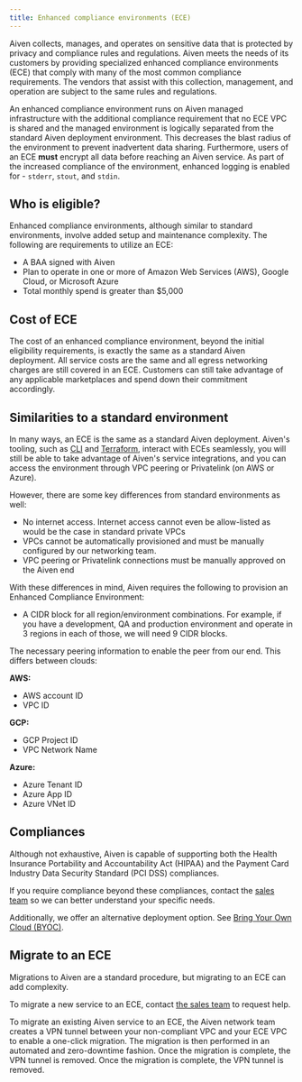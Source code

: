 ```yaml
---
title: Enhanced compliance environments (ECE)
---
```


Aiven collects, manages, and operates on sensitive data that is protected by privacy and compliance rules and regulations. Aiven meets the needs of its customers by providing specialized enhanced compliance environments (ECE) that comply with many of the most common compliance requirements.
The vendors that assist with this collection, management, and operation are subject to the same rules and regulations.

An enhanced compliance environment runs on Aiven managed
infrastructure with the additional compliance requirement that no ECE
VPC is shared and the managed environment is logically separated from
the standard Aiven deployment environment. This decreases the blast
radius of the environment to prevent inadvertent data sharing.
Furthermore, users of an ECE **must** encrypt all data before reaching
an Aiven service. As part of the increased compliance of the
environment, enhanced logging is enabled for - `stderr`, `stout`, and
`stdin`.

## Who is eligible?

Enhanced compliance environments, although similar to standard
environments, involve added setup and maintenance complexity. The
following are requirements to utilize an ECE:

-   A BAA signed with Aiven
-   Plan to operate in one or more of Amazon Web Services (AWS), Google
    Cloud, or Microsoft Azure
-   Total monthly spend is greater than \$5,000

## Cost of ECE

The cost of an enhanced compliance environment, beyond the initial
eligibility requirements, is exactly the same as a standard Aiven
deployment. All service costs are the same and all egress networking
charges are still covered in an ECE. Customers can still take advantage
of any applicable marketplaces and spend down their commitment
accordingly.

## Similarities to a standard environment

In many ways, an ECE is the same as a standard Aiven deployment.
Aiven's tooling, such as [CLI](/docs/tools/cli) and [Terraform](/docs/tools/terraform),
interact with ECEs seamlessly, you will still be able to take advantage of Aiven's
service integrations, and you can access the environment
through VPC peering or Privatelink (on AWS or Azure).

However, there are some key differences from standard environments as
well:

- No internet access. Internet access cannot even be allow-listed as
  would be the case in standard private VPCs
- VPCs cannot be automatically provisioned and must be manually
  configured by our networking team.
- VPC peering or Privatelink connections must be manually approved on
  the Aiven end

With these differences in mind, Aiven requires the following to
provision an Enhanced Compliance Environment:

- A CIDR block for all region/environment combinations. For example,
  if you have a development, QA and production environment and operate
  in 3 regions in each of those, we will need 9 CIDR blocks.

The necessary peering information to enable the peer from our end. This
differs between clouds:

**AWS:**

- AWS account ID
- VPC ID

**GCP:**

- GCP Project ID
- VPC Network Name

**Azure:**

- Azure Tenant ID
- Azure App ID
- Azure VNet ID

## Compliances

Although not exhaustive, Aiven is capable of supporting both the Health
Insurance Portability and Accountability Act (HIPAA) and the Payment
Card Industry Data Security Standard (PCI DSS) compliances.

If you require compliance beyond these compliances, contact the [sales
team](mailto:sales@aiven.io) so we can better understand your specific needs.

Additionally, we offer an alternative deployment option. See
[Bring Your Own Cloud (BYOC)](/docs/platform/concepts/byoc).

## Migrate to an ECE

Migrations to Aiven are a standard procedure, but migrating
to an ECE can add complexity.

To migrate a new service to an ECE, contact [the sales team](mailto:sales@aiven.io)
to request help.

To migrate an existing Aiven service to an ECE, the Aiven network team creates a VPN
tunnel between your non-compliant VPC and your ECE VPC to enable a one-click migration.
The migration is then performed in an automated and zero-downtime fashion.
Once the migration is complete, the VPN tunnel is removed.
Once the migration is complete, the VPN tunnel is removed.
